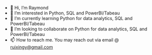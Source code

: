 - 👋 Hi, I’m Raymond 
- 👀 I’m interested in Python, SQL and PowerBI/Tabeau 
- 🌱 I’m currently learning Python for data analytics, SQL and PowerBI/Tabeau 
- 💞️ I’m looking to collaborate on Python for data analytics, SQL and PowerBI/Tabeau 
- 📫 How to reach me. You may reach out via email @ ruixingy@gmail.com

<!---
Raymond is a ✨ special ✨ repository because its `README.md` (this file) appears on your GitHub profile.
You can click the Preview link to take a look at your changes.
--->
